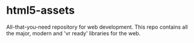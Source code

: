 # html5-assets
All-that-you-need repository for web development. This repo contains all the major, modern and 'vr ready' libraries for the web.
